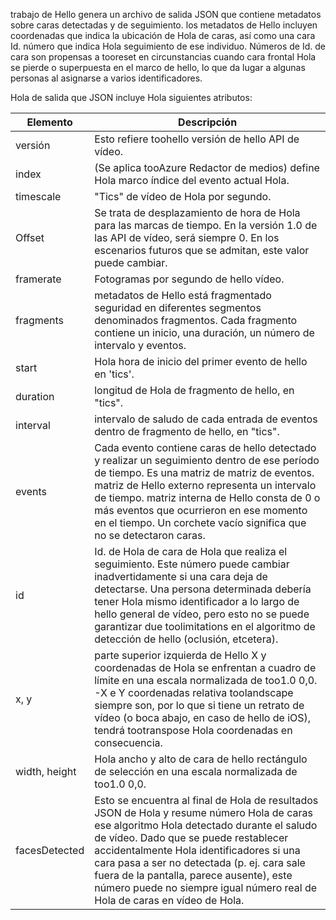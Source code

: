trabajo de Hello genera un archivo de salida JSON que contiene metadatos sobre caras detectadas y de seguimiento. los metadatos de Hello incluyen coordenadas que indica la ubicación de Hola de caras, así como una cara Id. número que indica Hola seguimiento de ese individuo. Números de Id. de cara son propensas a tooreset en circunstancias cuando cara frontal Hola se pierde o superpuesta en el marco de hello, lo que da lugar a algunas personas al asignarse a varios identificadores.

Hola de salida que JSON incluye Hola siguientes atributos:

| Elemento | Descripción |
| --- | --- |
| versión |Esto refiere toohello versión de hello API de vídeo. |
| index | (Se aplica tooAzure Redactor de medios) define Hola marco índice del evento actual Hola. |
| timescale |"Tics" de vídeo de Hola por segundo. |
| Offset |Se trata de desplazamiento de hora de Hola para las marcas de tiempo. En la versión 1.0 de las API de vídeo, será siempre 0. En los escenarios futuros que se admitan, este valor puede cambiar. |
| framerate |Fotogramas por segundo de hello vídeo. |
| fragments |metadatos de Hello está fragmentado seguridad en diferentes segmentos denominados fragmentos. Cada fragmento contiene un inicio, una duración, un número de intervalo y eventos. |
| start |Hola hora de inicio del primer evento de hello en 'tics'. |
| duration |longitud de Hola de fragmento de hello, en "tics". |
| interval |intervalo de saludo de cada entrada de eventos dentro de fragmento de hello, en "tics". |
| events |Cada evento contiene caras de hello detectado y realizar un seguimiento dentro de ese período de tiempo. Es una matriz de matriz de eventos. matriz de Hello externo representa un intervalo de tiempo. matriz interna de Hello consta de 0 o más eventos que ocurrieron en ese momento en el tiempo. Un corchete vacío significa que no se detectaron caras. |
| id |Id. de Hola de cara de Hola que realiza el seguimiento. Este número puede cambiar inadvertidamente si una cara deja de detectarse. Una persona determinada debería tener Hola mismo identificador a lo largo de hello general de vídeo, pero esto no se puede garantizar due toolimitations en el algoritmo de detección de hello (oclusión, etcetera). |
| x, y |parte superior izquierda de Hello X y coordenadas de Hola se enfrentan a cuadro de límite en una escala normalizada de too1.0 0,0. <br/>-X e Y coordenadas relativa toolandscape siempre son, por lo que si tiene un retrato de vídeo (o boca abajo, en caso de hello de iOS), tendrá tootranspose Hola coordenadas en consecuencia. |
| width, height |Hola ancho y alto de cara de hello rectángulo de selección en una escala normalizada de too1.0 0,0. |
| facesDetected |Esto se encuentra al final de Hola de resultados JSON de Hola y resume número Hola de caras ese algoritmo Hola detectado durante el saludo de vídeo. Dado que se puede restablecer accidentalmente Hola identificadores si una cara pasa a ser no detectada (p. ej. cara sale fuera de la pantalla, parece ausente), este número puede no siempre igual número real de Hola de caras en vídeo de Hola. |

